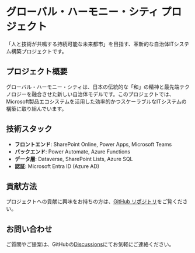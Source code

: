 # グローバル・ハーモニー・シティ プロジェクト

「人と技術が共鳴する持続可能な未来都市」を目指す、革新的な自治体ITシステム構築プロジェクトです。

## プロジェクト概要

グローバル・ハーモニー・シティは、日本の伝統的な「和」の精神と最先端テクノロジーを融合させた新しい自治体モデルです。このプロジェクトでは、Microsoft製品エコシステムを活用した効率的かつスケーラブルなITシステムの構築に取り組んでいます。

## 技術スタック

- **フロントエンド**: SharePoint Online, Power Apps, Microsoft Teams
- **バックエンド**: Power Automate, Azure Functions
- **データ層**: Dataverse, SharePoint Lists, Azure SQL
- **認証**: Microsoft Entra ID (Azure AD)

## 貢献方法

プロジェクトへの貢献に興味をお持ちの方は、[GitHub リポジトリ](https://github.com/global-harmony-city/smart-city-project)をご覧ください。

## お問い合わせ

ご質問やご提案は、GitHubの[Discussions](https://github.com/global-harmony-city/smart-city-project/discussions)にてお気軽にご連絡ください。
